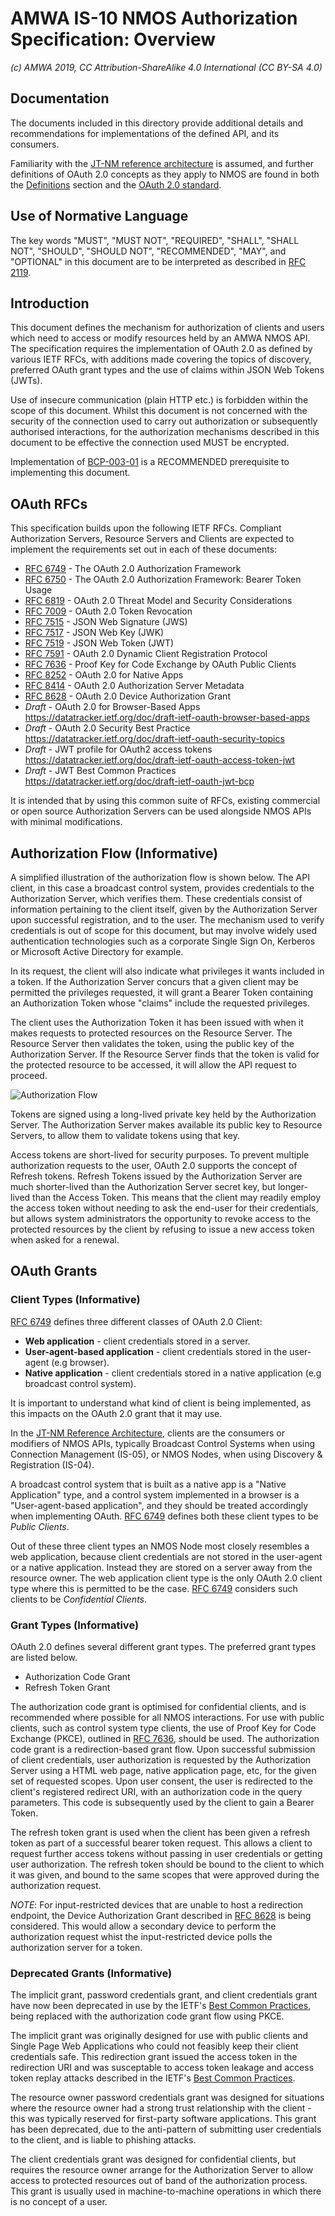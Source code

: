# AMWA IS-10 NMOS Authorization Specification: Overview

_(c) AMWA 2019, CC Attribution-ShareAlike 4.0 International (CC BY-SA 4.0)_

## Documentation

The documents included in this directory provide additional details and recommendations for implementations of the
defined API, and its consumers.

Familiarity with the [JT-NM reference architecture](http://jt-nm.org/) is assumed, and further definitions of OAuth 2.0
concepts as they apply to NMOS are found in both the [Definitions](./5.0.%20Definitions.md) section and the
[OAuth 2.0 standard][RFC-6749].

## Use of Normative Language

The key words "MUST", "MUST NOT", "REQUIRED", "SHALL", "SHALL NOT", "SHOULD", "SHOULD NOT", "RECOMMENDED", "MAY",
and "OPTIONAL" in this document are to be interpreted as described in [RFC 2119][RFC-2119].

## Introduction

This document defines the mechanism for authorization of clients and users which need to access or modify resources
held by an AMWA NMOS API. The specification requires the implementation of OAuth 2.0 as defined by various IETF RFCs,
with additions made covering the topics of discovery, preferred OAuth grant types and the use of claims within JSON Web
Tokens (JWTs).

Use of insecure communication (plain HTTP etc.) is forbidden within the scope of this document. Whilst this document
is not concerned with the security of the connection used to carry out authorization or subsequently authorised
interactions, for the authorization mechanisms described in this document to be effective the connection used MUST
be encrypted.

Implementation of [BCP-003-01][BCP-003-01] is a RECOMMENDED prerequisite to implementing this document.

## OAuth RFCs

This specification builds upon the following IETF RFCs. Compliant Authorization Servers, Resource Servers and Clients
are expected to implement the requirements set out in each of these documents:

*   [RFC 6749][RFC-6749] - The OAuth 2.0 Authorization Framework
*   [RFC 6750][RFC-6750] - The OAuth 2.0 Authorization Framework: Bearer Token Usage
*   [RFC 6819][RFC-6819] - OAuth 2.0 Threat Model and Security Considerations
*   [RFC 7009][RFC-7009] - OAuth 2.0 Token Revocation
*   [RFC 7515][RFC-7515] - JSON Web Signature (JWS)
*   [RFC 7517][RFC-7517] - JSON Web Key (JWK)
*   [RFC 7519][RFC-7519] - JSON Web Token (JWT)
*   [RFC 7591][RFC-7591] - OAuth 2.0 Dynamic Client Registration Protocol
*   [RFC 7636][RFC-7636] - Proof Key for Code Exchange by OAuth Public Clients
*   [RFC 8252][RFC-8252] - OAuth 2.0 for Native Apps
*   [RFC 8414][RFC-8414] - OAuth 2.0 Authorization Server Metadata
*   [RFC 8628][RFC-8628] - OAuth 2.0 Device Authorization Grant
*   _Draft_ - OAuth 2.0 for Browser-Based Apps <https://datatracker.ietf.org/doc/draft-ietf-oauth-browser-based-apps>
*   _Draft_ - OAuth 2.0 Security Best Practice <https://datatracker.ietf.org/doc/draft-ietf-oauth-security-topics>
*   _Draft_ - JWT profile for OAuth2 access tokens <https://datatracker.ietf.org/doc/draft-ietf-oauth-access-token-jwt>
*   _Draft_ - JWT Best Common Practices <https://datatracker.ietf.org/doc/draft-ietf-oauth-jwt-bcp>

It is intended that by using this common suite of RFCs, existing commercial or open source Authorization Servers can
be used alongside NMOS APIs with minimal modifications.

## Authorization Flow (Informative)

A simplified illustration of the authorization flow is shown below. The API client, in this case a broadcast control
system, provides credentials to the Authorization Server, which verifies them. These credentials consist of information
pertaining to the client itself, given by the Authorization Server upon successful registration, and to the user. The
mechanism used to verify credentials is out of scope for this document, but may involve widely used authentication
technologies such as a corporate Single Sign On, Kerberos or Microsoft Active Directory for example.

In its request, the client will also indicate what privileges it wants included in a token. If the Authorization Server
concurs that a given client may be permitted the privileges requested, it will grant a Bearer Token containing an
Authorization Token whose "claims" include the requested privileges.

The client uses the Authorization Token it has been issued with when it makes requests to protected resources on the
Resource Server. The Resource Server then validates the token, using the public key of the Authorization Server.
If the Resource Server finds that the token is valid for the protected resource to be accessed, it will allow the API
request to proceed.

![Authorization Flow](images/nmos_sec_3.png)

Tokens are signed using a long-lived private key held by the Authorization Server. The Authorization Server makes
available its public key to Resource Servers, to allow them to validate tokens using that key.

Access tokens are short-lived for security purposes. To prevent multiple authorization requests to the user, OAuth 2.0
supports the concept of Refresh tokens. Refresh Tokens issued by the Authorization Server are much shorter-lived than
the Authorization Server secret key, but longer-lived than the Access Token. This means that the client may readily
employ the access token without needing to ask the end-user for their credentials, but allows system administrators
the opportunity to revoke access to the protected resources by the client by refusing to issue a new access token when
asked for a renewal.

## OAuth Grants

### Client Types (Informative)

[RFC 6749][RFC-6749] defines three different classes of OAuth 2.0 Client:
*   **Web application** - client credentials stored in a server.
*   **User-agent-based application** - client credentials stored in the user-agent (e.g browser).
*   **Native application** - client credentials stored in a native application (e.g broadcast control system).

It is important to understand what kind of client is being implemented, as this impacts on the OAuth 2.0 grant that it
may use.

In the [JT-NM Reference Architecture](http://jt-nm.org/RA-1.0/), clients are the consumers or modifiers of NMOS APIs,
typically Broadcast Control Systems when using Connection Management (IS-05), or NMOS Nodes, when using Discovery &
Registration (IS-04).

A broadcast control system that is built as a native app is a "Native Application" type, and a control system
implemented in a browser is a "User-agent-based application", and they should be treated accordingly when implementing
OAuth. [RFC 6749][RFC-6749] defines both these client types to be _Public Clients_.

Out of these three client types an NMOS Node most closely resembles a web application, because client credentials are
not stored in the user-agent or a native application. Instead they are stored on a server away from the resource owner.
The web application client type is the only OAuth 2.0 client type where this is permitted to be the case.
[RFC 6749][RFC-6749] considers such clients to be _Confidential Clients_.

### Grant Types (Informative)

OAuth 2.0 defines several different grant types. The preferred grant types are listed below.

*   Authorization Code Grant
*   Refresh Token Grant

The authorization code grant is optimised for confidential clients, and is recommended where possible for all NMOS
interactions. For use with public clients, such as control system type clients, the use of Proof Key for Code Exchange
(PKCE), outlined in [RFC 7636][RFC-7636], should be used. The authorization code grant is a redirection-based grant
flow. Upon successful submission of client credentials, user authorization is requested by the Authorization Server
using a HTML web page, native application page, etc, for the given set of requested scopes. Upon user consent, the user
is redirected to the client's registered redirect URI, with an authorization code in the query parameters. This code is
subsequently used by the client to gain a Bearer Token.

The refresh token grant is used when the client has been given a refresh token as part of a successful bearer token
request. This allows a client to request further access tokens without passing in user credentials or getting user
authorization. The refresh token should be bound to the client to which it was given, and bound to the same scopes that
were approved during the authorization request.

_NOTE_: For input-restricted devices that are unable to host a redirection endpoint, the Device Authorization Grant
described in [RFC 8628][RFC-8628] is being considered. This would allow a secondary device to perform the
authorization request whist the input-restricted device polls the authorization server for a token.

### Deprecated Grants (Informative)

The implicit grant, password credentials grant, and client credentials grant have now been deprecated in use by the
IETF's [Best Common Practices][oauth-bcp-13], being replaced with the authorization code grant flow using PKCE.

The implicit grant was originally designed for use with public clients and Single Page Web Applications who could not
feasibly keep their client credentials safe. This redirection grant issued the access token in the redirection URI and
was susceptable to access token leakage and access token replay attacks described in the IETF's
[Best Common Practices][oauth-bcp-13].

The resource owner password credentials grant was designed for situations where the resource owner had a strong trust
relationship with the client - this was typically reserved for first-party software applications. This grant has been
deprecated, due to the anti-pattern of submitting user credentials to the client, and is liable to phishing attacks.

The client credentials grant was designed for confidential clients, but requires the resource owner arrange for the
Authorization Server to allow access to protected resources out of band of the authorization process. This grant is
usually used in machine-to-machine operations in which there is no concept of a user.


[RFC-2119]: https://tools.ietf.org/html/rfc2119 "Key words for use in RFCs"

[RFC-6749]: https://tools.ietf.org/html/rfc6749 "The OAuth 2.0 Authorization Framework"

[RFC-6750]: https://tools.ietf.org/html/rfc6750 "The OAuth 2.0 Authorization Framework: Bearer Token Usage"

[RFC-6819]: https://tools.ietf.org/html/rfc6819 "OAuth 2.0 Threat Model and Security Considerations"

[RFC-7009]: https://tools.ietf.org/html/rfc7009 "OAuth 2.0 Token Revocation"

[RFC-7515]: https://tools.ietf.org/html/rfc7515 "JSON Web Signature (JWS)"

[RFC-7517]: https://tools.ietf.org/html/rfc7517 "JSON Web Key (JWK)"

[RFC-7519]: https://tools.ietf.org/html/rfc7519 "JSON Web Token (JWT)"

[RFC-7591]: https://tools.ietf.org/html/rfc7591 "OAuth 2.0 Dynamic Client Registration Protocol"

[RFC-7636]: https://tools.ietf.org/html/rfc7636 "Proof Key for Code Exchange by OAuth Public Clients"

[RFC-8252]: https://tools.ietf.org/html/rfc8252 "OAuth 2.0 for Native Apps"

[RFC-8414]: https://tools.ietf.org/html/rfc8414 "OAuth 2.0 Authorization Server Metadata"

[RFC-8628]: https://tools.ietf.org/html/rfc8628 "OAuth 2.0 Device Authorization Grant"

[BCP-003-01]: https://github.com/AMWA-TV/nmos-api-security/blob/v1.0-dev/best-practice-secure-comms.md

[oauth-bcp-13]: https://tools.ietf.org/html/draft-ietf-oauth-security-topics-13 "OAuth 2.0 Security Best Current Practice 13"
